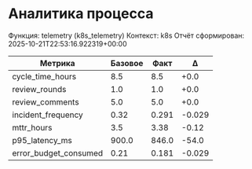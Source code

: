 # Аналитика процесса

Функция: telemetry (k8s_telemetry)
Контекст: k8s
Отчёт сформирован: 2025-10-21T22:53:16.922319+00:00

| Метрика | Базовое | Факт | Δ |
|---------|---------|------|---|
| cycle_time_hours | 8.5 | 8.5 | +0.0 |
| review_rounds | 1.0 | 1.0 | +0.0 |
| review_comments | 5.0 | 5.0 | +0.0 |
| incident_frequency | 0.32 | 0.291 | -0.029 |
| mttr_hours | 3.5 | 3.38 | -0.12 |
| p95_latency_ms | 900.0 | 846.0 | -54.0 |
| error_budget_consumed | 0.21 | 0.181 | -0.029 |
